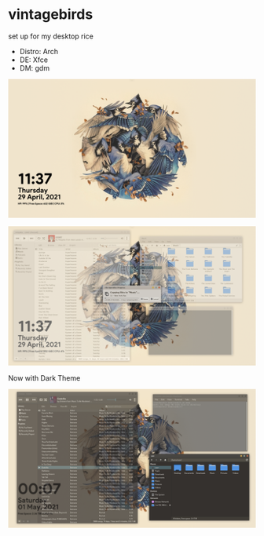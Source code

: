 # vintagebirds
set up for my desktop rice

  - Distro: Arch
  - DE: Xfce
  - DM: gdm

![alt text](https://github.com/PompeiiHi/vintagebirds/blob/main/Pictures/Screenshot1.png)

![alt text](https://github.com/PompeiiHi/vintagebirds/blob/main/Pictures/Screenshot2.png)

Now with Dark Theme

![alt text](https://github.com/PompeiiHi/vintagebirds/blob/main/Pictures/Screenshot3.png)






